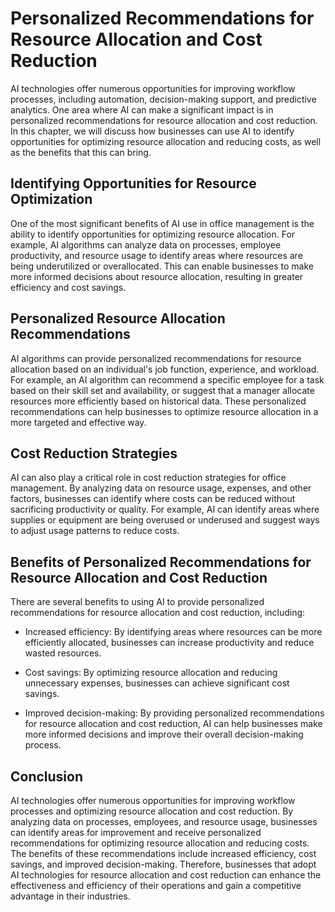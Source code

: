 Personalized Recommendations for Resource Allocation and Cost Reduction
========================================================================================================================

AI technologies offer numerous opportunities for improving workflow processes, including automation, decision-making support, and predictive analytics. One area where AI can make a significant impact is in personalized recommendations for resource allocation and cost reduction. In this chapter, we will discuss how businesses can use AI to identify opportunities for optimizing resource allocation and reducing costs, as well as the benefits that this can bring.

Identifying Opportunities for Resource Optimization
---------------------------------------------------

One of the most significant benefits of AI use in office management is the ability to identify opportunities for optimizing resource allocation. For example, AI algorithms can analyze data on processes, employee productivity, and resource usage to identify areas where resources are being underutilized or overallocated. This can enable businesses to make more informed decisions about resource allocation, resulting in greater efficiency and cost savings.

Personalized Resource Allocation Recommendations
------------------------------------------------

AI algorithms can provide personalized recommendations for resource allocation based on an individual's job function, experience, and workload. For example, an AI algorithm can recommend a specific employee for a task based on their skill set and availability, or suggest that a manager allocate resources more efficiently based on historical data. These personalized recommendations can help businesses to optimize resource allocation in a more targeted and effective way.

Cost Reduction Strategies
-------------------------

AI can also play a critical role in cost reduction strategies for office management. By analyzing data on resource usage, expenses, and other factors, businesses can identify where costs can be reduced without sacrificing productivity or quality. For example, AI can identify areas where supplies or equipment are being overused or underused and suggest ways to adjust usage patterns to reduce costs.

Benefits of Personalized Recommendations for Resource Allocation and Cost Reduction
-----------------------------------------------------------------------------------

There are several benefits to using AI to provide personalized recommendations for resource allocation and cost reduction, including:

* Increased efficiency: By identifying areas where resources can be more efficiently allocated, businesses can increase productivity and reduce wasted resources.

* Cost savings: By optimizing resource allocation and reducing unnecessary expenses, businesses can achieve significant cost savings.

* Improved decision-making: By providing personalized recommendations for resource allocation and cost reduction, AI can help businesses make more informed decisions and improve their overall decision-making process.

Conclusion
----------

AI technologies offer numerous opportunities for improving workflow processes and optimizing resource allocation and cost reduction. By analyzing data on processes, employees, and resource usage, businesses can identify areas for improvement and receive personalized recommendations for optimizing resource allocation and reducing costs. The benefits of these recommendations include increased efficiency, cost savings, and improved decision-making. Therefore, businesses that adopt AI technologies for resource allocation and cost reduction can enhance the effectiveness and efficiency of their operations and gain a competitive advantage in their industries.
